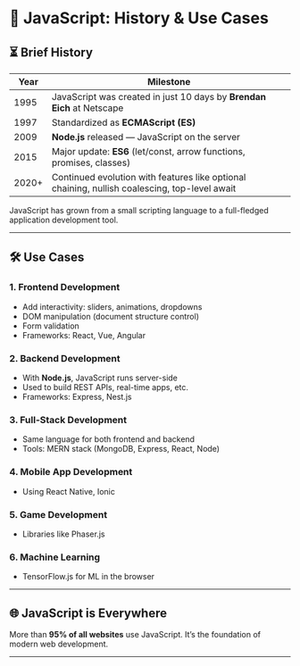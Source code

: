 # 📜 JavaScript: History & Use Cases

## ⏳ Brief History

| Year | Milestone |
|------|-----------|
| 1995 | JavaScript was created in just 10 days by **Brendan Eich** at Netscape |
| 1997 | Standardized as **ECMAScript (ES)** |
| 2009 | **Node.js** released — JavaScript on the server |
| 2015 | Major update: **ES6** (let/const, arrow functions, promises, classes) |
| 2020+ | Continued evolution with features like optional chaining, nullish coalescing, top-level await |

JavaScript has grown from a small scripting language to a full-fledged application development tool.

---

## 🛠️ Use Cases

### 1. **Frontend Development**
- Add interactivity: sliders, animations, dropdowns
- DOM manipulation (document structure control)
- Form validation
- Frameworks: React, Vue, Angular

### 2. **Backend Development**
- With **Node.js**, JavaScript runs server-side
- Used to build REST APIs, real-time apps, etc.
- Frameworks: Express, Nest.js

### 3. **Full-Stack Development**
- Same language for both frontend and backend
- Tools: MERN stack (MongoDB, Express, React, Node)

### 4. **Mobile App Development**
- Using React Native, Ionic

### 5. **Game Development**
- Libraries like Phaser.js

### 6. **Machine Learning**
- TensorFlow.js for ML in the browser

---

## 🌐 JavaScript is Everywhere

More than **95% of all websites** use JavaScript. It’s the foundation of modern web development.

---
